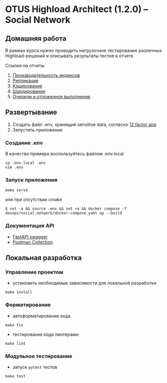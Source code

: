 # OTUS Highload Architect (1.2.0) – Social Network

## Домашняя работа

В рамках курса нужно проводить нагрузочное тестирование различных Highload-решений и описывать результаты тестов в отчете

Ссылки на отчеты
1. [Производительность индексов](https://github.com/Grin941/social-network/tree/main/tests/load/test_indexes)
2. [Репликация](https://github.com/Grin941/social-network/tree/main/tests/load/test_replication)
3. [Кэширование](https://github.com/Grin941/social-network/tree/main/tests/load/test_cache)
4. [Шардирование](https://github.com/Grin941/social-network/tree/main/tests/load/test_sharding)
5. [Очереди и отложенное выполнение](https://github.com/Grin941/social-network/tree/main/tests/load/test_queues)

## Развертывание

1. Создать файл .env, хранящий sensitive data, согласно [12 factor app](https://12factor.net/config)
2. Запустить приложение

### Создание .env

В качестве примера воспользуйтесь файлом .env.local

```shell
cp .env.local .env
vim .env
```

### Запуск приложения

```shell
make serve
```

или при отсутствии cmake

```shell
$ set -a && source .env && set +a && docker compose -f devops/social_network/docker-compose.yaml up --build
```

### Документация API

- [FastAPI swagger](http://127.0.0.1:8080/docs)
- [Postman Collection](https://github.com/Grin941/social-network/blob/main/devops/social_network/postman_collection.json)

## Локальная разработка

### Управление проектом

- установить необходимые зависимости для локальной разработки
```shell
make install
```

### Форматирование

- автоформатирование кода
```shell
make fix
```
- тестирование кода линтерами
```shell
make lint
```

### Модульное тестирование

- запуск `pytest` тестов
```shell
make test
```
